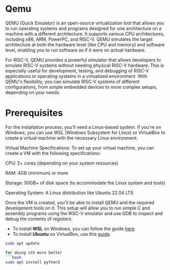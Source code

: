 # Qemu
QEMU (Quick Emulator) is an open-source virtualization tool that allows you to run operating systems and programs designed for one architecture on a machine with a different architecture. It supports various CPU architectures, including x86, ARM, PowerPC, and RISC-V. QEMU simulates the target architecture at both the hardware level (like CPU and memory) and software level, enabling you to run software as if it were on actual hardware.

For RISC-V, QEMU provides a powerful simulator that allows developers to emulate RISC-V systems without needing physical RISC-V hardware. This is especially useful for development, testing, and debugging of RISC-V applications or operating systems in a virtualized environment. With QEMU's flexibility, you can simulate RISC-V systems of different configurations, from simple embedded devices to more complex setups, depending on your needs.
# Prerequisites
For the installation process, you'll need a Linux-based system. If you're on Windows, you can use WSL (Windows Subsystem for Linux) or VirtualBox to create a virtual machine with the necessary Linux environment.

Virtual Machine Specifications:
To set up your virtual machine, you can create a VM with the following specifications:

CPU: 2+ cores (depending on your system resources)

RAM: 4GB (minimum) or more

Storage: 50GB+ of disk space (to accommodate the Linux system and tools)

Operating System: A Linux distribution like Ubuntu 22.04 LTS

Once the VM is created, you'll be able to install QEMU and the required development tools on it. This setup will allow you to run simple C and assembly programs using the RISC-V emulator and use GDB to inspect and debug the contents of registers.

- To install **WSL** on Windows, you can follow the guide [here](https://docs.microsoft.com/en-us/windows/wsl/install).
- To install **Ubuntu** on VirtualBox, use this [guide](https://www.youtube.com/watch?v=p4P0s9GtDDM).

```bash
sudo apt update

for doing sth more better
```bash
sudo apt install python3
